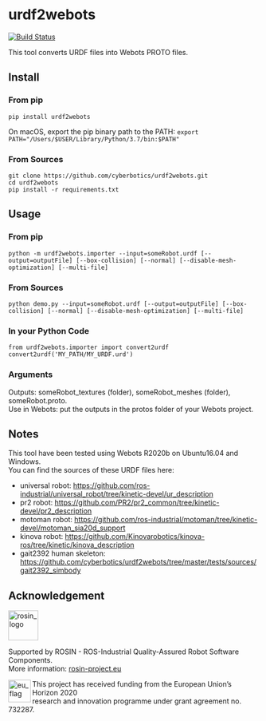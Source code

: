 # urdf2webots

[![Build Status](https://travis-ci.com/cyberbotics/urdf2webots.svg?branch=master)](https://travis-ci.com/cyberbotics/urdf2webots)

This tool converts URDF files into Webots PROTO files.

## Install

### From pip

```
pip install urdf2webots
```

On macOS, export the pip binary path to the PATH: `export PATH="/Users/$USER/Library/Python/3.7/bin:$PATH"`

### From Sources

```
git clone https://github.com/cyberbotics/urdf2webots.git
cd urdf2webots
pip install -r requirements.txt
```

## Usage

### From pip

```
python -m urdf2webots.importer --input=someRobot.urdf [--output=outputFile] [--box-collision] [--normal] [--disable-mesh-optimization] [--multi-file]
```

### From Sources

```
python demo.py --input=someRobot.urdf [--output=outputFile] [--box-collision] [--normal] [--disable-mesh-optimization] [--multi-file]
```

### In your Python Code

```
from urdf2webots.importer import convert2urdf
convert2urdf('MY_PATH/MY_URDF.urd')
```

### Arguments

Outputs: someRobot_textures (folder), someRobot_meshes (folder), someRobot.proto.  
Use in Webots: put the outputs in the protos folder of your Webots project.

## Notes
This tool have been tested using Webots R2020b on Ubuntu16.04 and Windows.  
You can find the sources of these URDF files here:  
  - universal robot: https://github.com/ros-industrial/universal_robot/tree/kinetic-devel/ur_description  
  - pr2 robot: https://github.com/PR2/pr2_common/tree/kinetic-devel/pr2_description  
  - motoman robot: https://github.com/ros-industrial/motoman/tree/kinetic-devel/motoman_sia20d_support
  - kinova robot: https://github.com/Kinovarobotics/kinova-ros/tree/kinetic/kinova_description
  - gait2392 human skeleton: https://github.com/cyberbotics/urdf2webots/tree/master/tests/sources/gait2392_simbody

## Acknowledgement

<a href="http://rosin-project.eu">
  <img src="http://rosin-project.eu/wp-content/uploads/rosin_ack_logo_wide.png"
       alt="rosin_logo" height="60" >
</a></br>

Supported by ROSIN - ROS-Industrial Quality-Assured Robot Software Components.  
More information: <a href="http://rosin-project.eu">rosin-project.eu</a>

<img src="http://rosin-project.eu/wp-content/uploads/rosin_eu_flag.jpg"
     alt="eu_flag" height="45" align="left" >  

This project has received funding from the European Union’s Horizon 2020  
research and innovation programme under grant agreement no. 732287.
